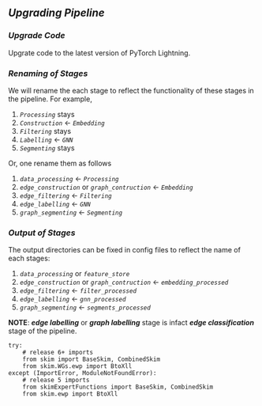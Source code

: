 ## _Upgrading Pipeline_

### _Upgrade Code_

Upgrate code to the latest version of PyTorch Lightning.


### _Renaming of Stages_

We will rename the each stage to reflect the functionality of these stages in the pipeline. For example,

1. _`Processing`_ stays
2. _`Construction`_ $\leftarrow$ _`Embedding`_
3. _`Filtering`_ stays
4. _`Labelling`_ $\leftarrow$ _`GNN`_
5. _`Segmenting`_ stays


Or, one rename them as follows

1. _`data_processing`_ $\leftarrow$ _`Processing`_ 
2. _`edge_construction`_ or _`graph_contruction`_ $\leftarrow$ _`Embedding`_
3. _`edge_filtering`_ $\leftarrow$ _`Filtering`_
4. _`edge_labelling`_ $\leftarrow$ _`GNN`_
5. _`graph_segmenting`_ $\leftarrow$ _`Segmenting`_  


### _Output of Stages_

The output directories can be fixed in config files to reflect the name of each stages:

1. _`data_processing`_ or _`feature_store`_
2. _`edge_construction`_ or _`graph_contruction`_ $\leftarrow$ _`embedding_processed`_
3. _`edge_filtering`_ $\leftarrow$ _`filter_processed`_
4. _`edge_labelling`_ $\leftarrow$ _`gnn_processed`_
5. _`graph_segmenting`_ $\leftarrow$ _`segments_processed`_


**NOTE**: _**edge labelling**_ or _**graph labelling**_ stage is infact **_edge classification_** stage of the pipeline.


```shell
try:
    # release 6+ imports
    from skim import BaseSkim, CombinedSkim
    from skim.WGs.ewp import BtoXll
except (ImportError, ModuleNotFoundError):
    # release 5 imports
    from skimExpertFunctions import BaseSkim, CombinedSkim
    from skim.ewp import BtoXll
```